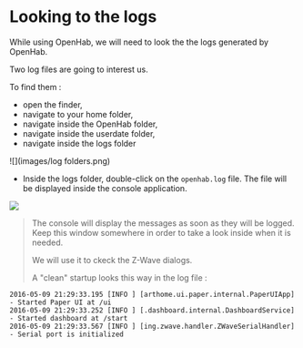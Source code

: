 # Looking to the logs

While using OpenHab, we will need to look the the logs generated by OpenHab.

Two log files are going to interest us.

To find them :
* open the finder,
* navigate to your home folder,
* navigate inside the OpenHab folder,
* navigate inside the userdate folder,
* navigate inside the logs folder

![](images/log folders.png)

* Inside the logs folder, double-click on the `openhab.log` file. The file will be displayed inside the console application.

![](images/openhab_log.png)


> The console will display the messages as soon as they will be logged. Keep this window somewhere in order to take a look inside when it is needed.
>
> We will use it to ckeck the Z-Wave dialogs.
> 
> A "clean" startup looks this way in the log file :
>
```
2016-05-09 21:29:33.195 [INFO ] [arthome.ui.paper.internal.PaperUIApp] - Started Paper UI at /ui
2016-05-09 21:29:33.252 [INFO ] [.dashboard.internal.DashboardService] - Started dashboard at /start
2016-05-09 21:29:33.567 [INFO ] [ing.zwave.handler.ZWaveSerialHandler] - Serial port is initialized
``` 





